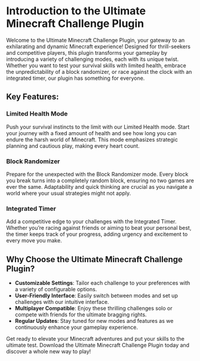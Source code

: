 # Introduction to the Ultimate Minecraft Challenge Plugin

Welcome to the Ultimate Minecraft Challenge Plugin, your gateway to an exhilarating and dynamic Minecraft experience! Designed for thrill-seekers and competitive players, this plugin transforms your gameplay by introducing a variety of challenging modes, each with its unique twist. Whether you want to test your survival skills with limited health, embrace the unpredictability of a block randomizer, or race against the clock with an integrated timer, our plugin has something for everyone.

## Key Features:

### Limited Health Mode

Push your survival instincts to the limit with our Limited Health mode. Start your journey with a fixed amount of health and see how long you can endure the harsh world of Minecraft. This mode emphasizes strategic planning and cautious play, making every heart count.

### Block Randomizer

Prepare for the unexpected with the Block Randomizer mode. Every block you break turns into a completely random block, ensuring no two games are ever the same. Adaptability and quick thinking are crucial as you navigate a world where your usual strategies might not apply.

### Integrated Timer

Add a competitive edge to your challenges with the Integrated Timer. Whether you’re racing against friends or aiming to beat your personal best, the timer keeps track of your progress, adding urgency and excitement to every move you make.

## Why Choose the Ultimate Minecraft Challenge Plugin?

-   **Customizable Settings**: Tailor each challenge to your preferences with a variety of configurable options.
-   **User-Friendly Interface**: Easily switch between modes and set up challenges with our intuitive interface.
-   **Multiplayer Compatible**: Enjoy these thrilling challenges solo or compete with friends for the ultimate bragging rights.
-   **Regular Updates**: Stay tuned for new modes and features as we continuously enhance your gameplay experience.

Get ready to elevate your Minecraft adventures and put your skills to the ultimate test. Download the Ultimate Minecraft Challenge Plugin today and discover a whole new way to play!





